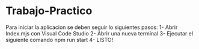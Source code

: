 # Trabajo-Practico
Para iniciar la aplicacion se deben seguir lo siguientes pasos:
1- Abrir Index.mjs con Visual Code Studio
2- Abrir una nueva terminal
3- Ejecutar el siguiente comando   npm run start
4- LISTO!
